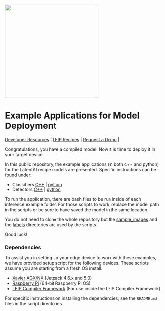 <img src=https://latentai.com/wp-content/uploads/2022/10/logo.svg width=300/><br />

# Example Applications for Model Deployment

[Developer Resources](https://leipdocs.latentai.io/) |
[LEIP Recipes](https://github.com/latentai/leip-tutorials/blob/main/notebooks/GettingStarted.ipynb) |
[Request a Demo](https://latentai.com/contact-us/) |

Congratulations, you have a compiled model! Now it is time to deploy it in your target device.

In this public repository, the example applications (in both c++ and python) for the LatentAI recipe models are presented.
Specific instructions can be found under:

- Classifiers     [C++](classifiers/cpp_inference/README.md) | [python](classifiers/python_inference/README.md)
- Detectors      [C++](detectors/cpp_inference/README.md) | [python](detectors/python_inference/README.md)

To run the application, there are bash files to be run inside of each inference example folder.
For those scripts to work, replace the model path in the scripts or be sure to have saved the model in the same location.

You do not need to clone the whole repository but the [sample_images](sample_images/) and the [labels](labels/) directories are used by the scripts.

Good luck!

### Dependencies

To assist you in setting up your edge device to work with these examples, we have provided setup script for the following devices.  These scripts assume you are starting from a fresh OS install.

- [Xavier AGX/NX](setup_scripts/agx_nx) (Jetpack 4.6.x and 5.0)
- [Raspberry Pi](setup_scripts/rpi) (64-bit Raspberry Pi OS)
- [LEIP Compiler Framework](setup_scripts/x86_cuda) (For use inside the LEIP Compiler Framework)

For specific instructions on installing the dependencies, see the `README.md` files in the script directories.

